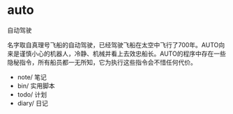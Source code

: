 auto
====
自动驾驶

名字取自真理号飞船的自动驾驶，已经驾驶飞船在太空中飞行了700年。AUTO向来是谨慎小心的机器人，冷静、机械并看上去效忠船长。AUTO的程序中存在一些隐秘指令，所有船员都一无所知，它为执行这些指令会不惜任何代价。

* note/  笔记
* bin/   实用脚本
* todo/  计划
* diary/ 日记